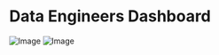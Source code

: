 # Data Engineers Dashboard

![Image](https://github.com/user-attachments/assets/2f19eb46-fdfc-4a52-b6ea-5bb663016e76)
![Image](https://github.com/user-attachments/assets/f9e0df5b-795e-40ab-ab30-738a47c70c34)
